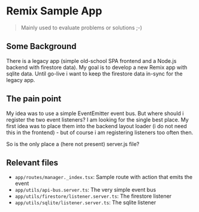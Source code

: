 # Remix Sample App

> Mainly used to evaluate problems or solutions ;-)

## Some Background

There is a legacy app (simple old-school SPA frontend and a Node.js backend with firestore data).
My goal is to develop a new Remix app with sqlite data. Until go-live i want to keep the
firestore data in-sync for the legacy app.

## The pain point

My idea was to use a simple EventEmitter event bus. But where should i register the two event
listeners? I am looking for the single best place. My first idea was to place them into the
backend layout loader (i do not need this in the frontend) - but of course i am registering listeners too
often then.

So is the only place a (here not present) server.js file?

## Relevant files

- `app/routes/manager._index.tsx`: Sample route with action that emits the event
- `app/utils/api-bus.server.ts`: The very simple event bus
- `app/utils/firestore/listener.server.ts`: The firestore listener
- `app/utils/sqlite/listener.server.ts`: The sqlite listener

